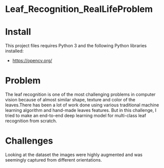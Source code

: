 # Leaf_Recognition_RealLifeProblem

# Install
This project files requires Python 3 and the following Python libraries installed:
* https://opencv.org/  

# Problem 
The leaf recognition is one of the most challenging problems in computer vision because of almost similar shape, texture and color of the leaves.There has been a lot of work done using various traditional machine learning algorithm and hand-made leaves features. 
But in this challenge, I tried to make an end-to-end deep learning model for multi-class leaf recognition from scratch.

# Challenges
Looking at the dataset the images were highly augmented and was seemingly captured from different orientations.


